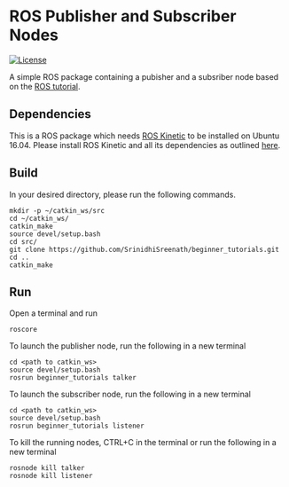 # ROS Publisher and Subscriber Nodes
[![License](https://img.shields.io/badge/License-BSD%203--Clause-blue.svg)](https://opensource.org/licenses/BSD-3-Clause)

A simple ROS package containing a pubisher and a subsriber node based on the [ROS tutorial](http://wiki.ros.org/ROS/Tutorials/WritingPublisherSubscriber%28c%2B%2B%29).

## Dependencies
This is a ROS package which needs [ROS Kinetic](http://wiki.ros.org/kinetic) to be installed on Ubuntu 16.04. Please install ROS Kinetic and all its dependencies as outlined [here](http://wiki.ros.org/kinetic/Installation/Ubuntu).

## Build
In your desired directory, please run the following commands.
```
mkdir -p ~/catkin_ws/src
cd ~/catkin_ws/
catkin_make
source devel/setup.bash
cd src/
git clone https://github.com/SrinidhiSreenath/beginner_tutorials.git
cd ..
catkin_make
```

## Run
Open a terminal and run 
```
roscore
```
To launch the publisher node, run the following in a new terminal
```
cd <path to catkin_ws>
source devel/setup.bash
rosrun beginner_tutorials talker
```
To launch the subscriber node, run the following in a new terminal
```
cd <path to catkin_ws>
source devel/setup.bash
rosrun beginner_tutorials listener
```
To kill the running nodes, CTRL+C in the terminal or run the following in a new terminal 
```
rosnode kill talker
rosnode kill listener
```

